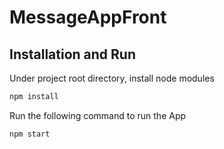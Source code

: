 # MessageAppFront

## Installation and Run

Under project root directory, install node modules

```bash
npm install
```

Run the following command to run the App

```bash
npm start
```
